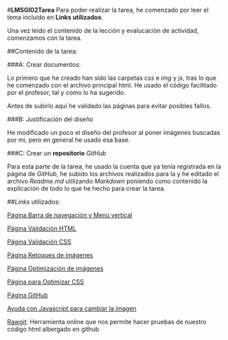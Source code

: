 #**LMSGI02Tarea**
Para poder realizar la tarea, he comenzado por leer el tema incluido en  **Links utilizados**:

Una vez leido el contenido de la lección y evalucación de actividad, comenzamos con la tarea.

##Contenido de la tarea:

###A: Crear documentos:

Lo primero que he creado han sido las carpetas *css* e *img* y *js*, tras lo que he comenzado con el archivo principal html. He usado el código facilitado por el profesor, tal y como lo ha sugerido.

Antes de subirlo aquí he validado las páginas para evitar posibles fallos.

###B: Justificación del diseño

He modificado un poco el diseño del profesor al poner imágenes buscadas por mi, pero en general he usado esa base.

###C: Crear un **repositorio** *GitHub*

Para esta parte de la tarea, he usado la cuenta que ya tenía registrada en la página de *GitHub*, he subido los archivos realizados para la y he editado el archivo *Readme.md* utilizando *Markdown* poniendo como contenido la explicación de todo lo que he hecho para crear la tarea.

##*Links* utilizados:

[Página Barra de navegación y Menú vertical](http://www.w3schools.com/css/css_navbar.asp)

[Página Validación HTML](https://validator.w3.org/)

[Página Validación CSS](http://jigsaw.w3.org/css-validator/)

[Página Retoques de imágenes](http://www.freephototool.com/)

[Página Optimización de imágenes](http://www.imageoptimizer.net/Home.aspx)

[Página para Optimizar CSS](https://cssminifier.com/)

[Página GitHub](https://github.com/)

[Ayuda con Javascript para cambiar la imagen](http://foro.elhacker.net/desarrollo_web/funcion_javascript_para_cambiar_imagen_con_un_clic-t74576.0.html)

[Rawgit](https://rawgit.com/): Herramienta online que nos permite hacer pruebas de nuestro código html albergado en github
